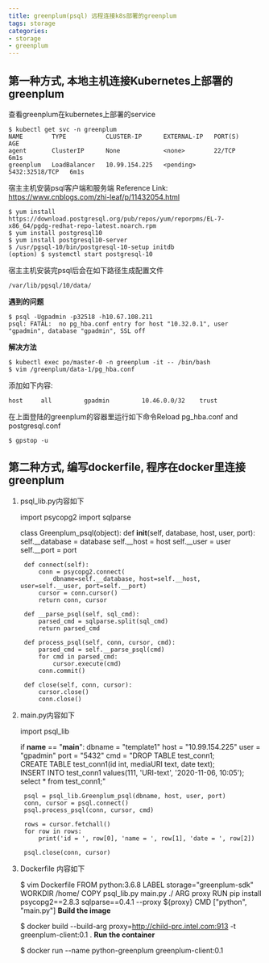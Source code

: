```yaml
---
title: greenplum(psql) 远程连接k8s部署的greenplum
tags: storage
categories:
- storage
- greenplum
---
```



## 第一种方式, 本地主机连接Kubernetes上部署的greenplum

查看greenplum在kubernetes上部署的service

	$ kubectl get svc -n greenplum
	NAME        TYPE           CLUSTER-IP      EXTERNAL-IP   PORT(S)          AGE
	agent       ClusterIP      None            <none>        22/TCP           6m1s
	greenplum   LoadBalancer   10.99.154.225   <pending>     5432:32518/TCP   6m1s

宿主主机安装psql客户端和服务端
Reference Link: https://www.cnblogs.com/zhi-leaf/p/11432054.html

	$ yum install https://download.postgresql.org/pub/repos/yum/reporpms/EL-7-x86_64/pgdg-redhat-repo-latest.noarch.rpm
	$ yum install postgresql10
	$ yum install postgresql10-server
	$ /usr/pgsql-10/bin/postgresql-10-setup initdb
	(option) $ systemctl start postgresql-10
宿主主机安装完psql后会在如下路径生成配置文件

	/var/lib/pgsql/10/data/

**遇到的问题**

	$ psql -Ugpadmin -p32518 -h10.67.108.211
	psql: FATAL:  no pg_hba.conf entry for host "10.32.0.1", user "gpadmin", database "gpadmin", SSL off

**解决方法**

	$ kubectl exec po/master-0 -n greenplum -it -- /bin/bash
	$ vim /greenplum/data-1/pg_hba.conf
添加如下内容:

	host     all         gpadmin         10.46.0.0/32    trust
在上面登陆的greenplum的容器里运行如下命令Reload pg_hba.conf and postgresql.conf

	$ gpstop -u

## 第二种方式, 编写dockerfile, 程序在docker里连接greenplum

1. psql_lib.py内容如下


	import psycopg2
	import sqlparse
	
	class Greenplum_psql(object):
	    def __init__(self, database, host, user, port):
	        self.__database = database
	        self.__host = host
	        self.__user = user
	        self.__port = port
	
	    def connect(self):
	        conn = psycopg2.connect(
	            dbname=self.__database, host=self.__host, user=self.__user, port=self.__port)
	        cursor = conn.cursor()
	        return conn, cursor
	
	    def __parse_psql(self, sql_cmd):
	        parsed_cmd = sqlparse.split(sql_cmd)
	        return parsed_cmd
	
	    def process_psql(self, conn, cursor, cmd):
	        parsed_cmd = self.__parse_psql(cmd)
	        for cmd in parsed_cmd:
	            cursor.execute(cmd)
	        conn.commit()
	
	    def close(self, conn, cursor):
	        cursor.close()
	        conn.close()

2. main.py内容如下


	import psql_lib
	
	if __name__ == "__main__":
	    dbname = "template1"
	    host = "10.99.154.225"
	    user = "gpadmin"
	    port = "5432"
	    cmd = "DROP TABLE test_conn1;\
	CREATE TABLE test_conn1(id int, mediaURI text, date text);\
	INSERT INTO test_conn1 values(111, 'URI-text', '2020-11-06, 10:05');\
	select * from test_conn1;"
	
	    psql = psql_lib.Greenplum_psql(dbname, host, user, port)
	    conn, cursor = psql.connect()
	    psql.process_psql(conn, cursor, cmd)
	
	    rows = cursor.fetchall()
	    for row in rows:
	        print('id = ', row[0], 'name = ', row[1], 'date = ', row[2])
	
	    psql.close(conn, cursor)

3. Dockerfile 内容如下


	$ vim Dockerfile
	FROM python:3.6.8
	LABEL storage="greenplum-sdk"
	WORKDIR /home/
	COPY psql_lib.py main.py ./
	ARG proxy
	RUN pip install psycopg2==2.8.3 sqlparse==0.4.1 --proxy ${proxy}
	CMD ["python", "main.py"]
**Build the image**

	$ docker build --build-arg proxy=http://child-prc.intel.com:913 -t greenplum-client:0.1 .
**Run the container**

	$ docker run --name python-greenplum greenplum-client:0.1





